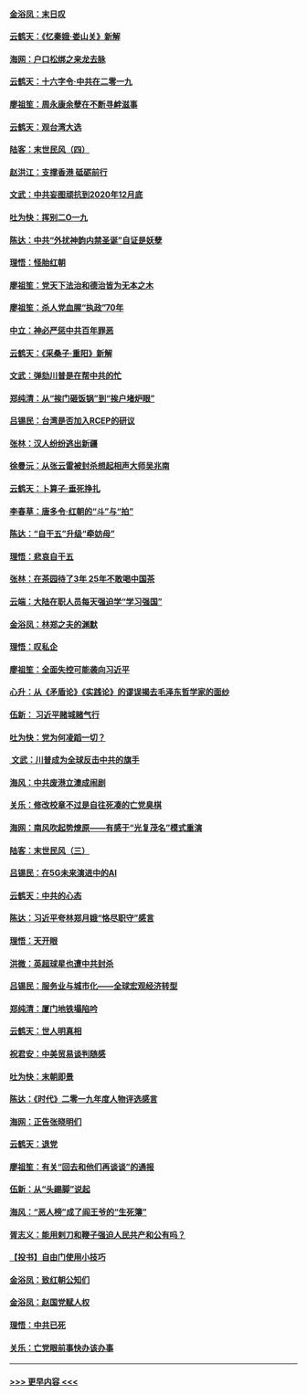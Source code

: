 #### [金浴凤：末日叹](../pages/nsc993/n11752359.md?t=12291855) 
#### [云鹤天：《忆秦娥‧娄山关》新解](../pages/nsc993/n11752348.md?t=12291855) 
#### [海网：户口松绑之来龙去脉](../pages/nsc993/n11752328.md?t=12291855) 
#### [云鹤天：十六字令‧中共在二零一九](../pages/nsc993/n11752305.md?t=12291855) 
#### [廖祖笙：周永康余孽在不断寻衅滋事](../pages/nsc993/n11751013.md?t=12291855) 
#### [云鹤天：观台湾大选](../pages/nsc993/n11751007.md?t=12291855) 
#### [陆客：末世民风（四）](../pages/nsc993/n11749203.md?t=12291855) 
#### [赵洪江：支撑香港 砥砺前行](../pages/nsc993/n11748482.md?t=12291855) 
#### [文武：中共妄图顽抗到2020年12月底](../pages/nsc993/n11748446.md?t=12291855) 
#### [吐为快：挥别二O一九](../pages/nsc993/n11748411.md?t=12291855) 
#### [陈达：中共“外扰神韵内禁圣诞”自证是妖孽](../pages/nsc993/n11748226.md?t=12291855) 
#### [理悟：怪胎红朝](../pages/nsc993/n11748206.md?t=12291855) 
#### [廖祖笙：党天下法治和德治皆为无本之木](../pages/nsc993/n11748135.md?t=12291855) 
#### [廖祖笙：杀人党血腥“执政”70年](../pages/nsc993/n11745144.md?t=12291855) 
#### [中立：神必严惩中共百年罪恶](../pages/nsc993/n11744970.md?t=12291855) 
#### [云鹤天：《采桑子‧重阳》新解](../pages/nsc993/n11744948.md?t=12291855) 
#### [文武：弹劾川普是在帮中共的忙](../pages/nsc993/n11744758.md?t=12291855) 
#### [郑纯清：从“挨门砸饭锅”到“挨户堵炉眼”](../pages/nsc993/n11744745.md?t=12291855) 
#### [吕锡民：台湾是否加入RCEP的研议](../pages/nsc993/n11744701.md?t=12291855) 
#### [张林：汉人纷纷逃出新疆](../pages/nsc993/n11743530.md?t=12291855) 
#### [徐曼沅：从张云雷被封杀想起相声大师吴兆南](../pages/nsc993/n11741816.md?t=12291855) 
#### [云鹤天：卜算子‧垂死挣扎](../pages/nsc993/n11739956.md?t=12291855) 
#### [李春草：唐多令‧红朝的“斗”与“拍”](../pages/nsc993/n11739830.md?t=12291855) 
#### [陈达：“自干五”升级“牵妨母”](../pages/nsc993/n11739724.md?t=12291855) 
#### [理悟：悲哀自干五](../pages/nsc993/n11739547.md?t=12291855) 
#### [张林：在茶园待了3年 25年不敢喝中国茶](../pages/nsc993/n11739240.md?t=12291855) 
#### [云端：大陆在职人员每天强迫学“学习强国”](../pages/nsc993/n11738735.md?t=12291855) 
#### [金浴凤：林郑之夫的渊默](../pages/nsc993/n11737735.md?t=12291855) 
#### [理悟：叹私企](../pages/nsc993/n11737715.md?t=12291855) 
#### [廖祖笙：全面失控可能袭向习近平](../pages/nsc993/n11737704.md?t=12291855) 
#### [心升：从《矛盾论》《实践论》的谬误揭去毛泽东哲学家的面纱](../pages/nsc993/n11736962.md?t=12291855) 
#### [伍新： 习近平赌城赌气行](../pages/nsc993/n11736929.md?t=12291855) 
#### [吐为快：党为何凌蹈一切？](../pages/nsc993/n11736915.md?t=12291855) 
#### [ 文武：川普成为全球反击中共的旗手](../pages/nsc993/n11736882.md?t=12291855) 
#### [海风：中共废港立澳成闹剧](../pages/nsc993/n11735857.md?t=12291855) 
#### [关乐：修改校章不过是自往死凑的亡党臭棋](../pages/nsc993/n11735097.md?t=12291855) 
#### [海网：南风吹起势燎原——有感于“光复茂名”模式重演](../pages/nsc993/n11732308.md?t=12291855) 
#### [陆客：末世民风（三）](../pages/nsc993/n11732211.md?t=12291855) 
#### [吕锡民：在5G未来演进中的AI](../pages/nsc993/n11730010.md?t=12291855) 
#### [云鹤天：中共的心态](../pages/nsc993/n11729906.md?t=12291855) 
#### [陈达：习近平夸林郑月娥“恪尽职守”感言](../pages/nsc993/n11729881.md?t=12291855) 
#### [理悟：天开眼](../pages/nsc993/n11729699.md?t=12291855) 
#### [洪微：英超球星也遭中共封杀](../pages/nsc993/n11727243.md?t=12291855) 
#### [吕锡民：服务业与城市化——全球宏观经济转型](../pages/nsc993/n11725845.md?t=12291855) 
#### [郑纯清：厦门地铁塌陷吟](../pages/nsc993/n11725813.md?t=12291855) 
#### [云鹤天：世人明真相](../pages/nsc993/n11725621.md?t=12291855) 
#### [祝君安：中美贸易谈判随感](../pages/nsc993/n11725609.md?t=12291855) 
#### [吐为快：末朝即景](../pages/nsc993/n11723365.md?t=12291855) 
#### [陈达：《时代》二零一九年度人物评选感言](../pages/nsc993/n11723337.md?t=12291855) 
#### [海网：正告张晓明们](../pages/nsc993/n11723228.md?t=12291855) 
#### [云鹤天：退党](../pages/nsc993/n11723056.md?t=12291855) 
#### [廖祖笙：有关“回去和他们再谈谈”的通报](../pages/nsc993/n11722442.md?t=12291855) 
#### [伍新：从“头踢脚”说起](../pages/nsc993/n11722429.md?t=12291855) 
#### [海风：“恶人榜”成了阎王爷的“生死簿”](../pages/nsc993/n11722272.md?t=12291855) 
#### [胥志义：能用剌刀和鞭子强迫人民共产和公有吗？](../pages/nsc993/n11720569.md?t=12291855) 
#### [【投书】自由门使用小技巧](../pages/nsc993/n11720180.md?t=12291855) 
#### [金浴凤：致红朝公知们](../pages/nsc993/n11720563.md?t=12291855) 
#### [金浴凤：赵国党赋人权](../pages/nsc993/n11720533.md?t=12291855) 
#### [理悟：中共已死](../pages/nsc993/n11720233.md?t=12291855) 
#### [关乐：亡党眼前事快办该办事](../pages/nsc993/n11719160.md?t=12291855) 

----
#### [ >>> 更早内容 <<< ](../indexes/nsc993-earlier.md)
